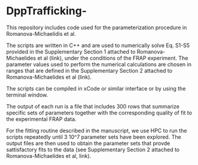 # DppTrafficking-
This repository includes code used for the parameterization procedure in Romanova-Michaelidis et al.

The scripts are written in C++ and are used to numerically solve Eq. S1-S5 provided in the Supplementary Section 1 attached to Romanova-Michaelides et al (link), under the conditions of the FRAP experiment. The parameter values used to perform the numerical calculations are chosen in ranges that are defined in the Supplementary Section 2 attached to Romanova-Michaelides et al (link).

The scripts can be compiled in xCode or similar interface or by using the terminal window.

The output of each run is a file that includes 300 rows that summarize specific sets of parameters together with the corresponding quality of fit to the experimental FRAP data. 

For the fitting routine described in the manuscript, we use HPC to run the scripts repeatedly until 3 10^7 parameter sets have been explored. The output files are then used to obtain the parameter sets that provde sattisfactory fits to the data (see Supplementary Section 2 attached to Romanova-Michaelides et al, link). 
